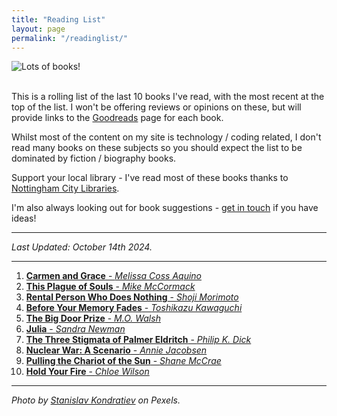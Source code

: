 ```yaml
---
title: "Reading List"
layout: page
permalink: "/readinglist/"
---
```

<div class="container">
    <div class="row">
        <div class="col-md-12">
            <img src="{{site.baseurl}}/assets/images/readinglistbanner.jpg" class="img-fluid" alt="Lots of books!">
        </div>
    </div>
    <div class="row">
        <div class="col-md-12">
            <br/>
            <p>This is a rolling list of the last 10 books I've read, with the most recent at the top of the list.  I won't be offering reviews or opinions on these, but will provide links to the <a href="https://www.goodreads.com/" target="_blank">Goodreads</a> page for each book.</p>
            <p>Whilst most of the content on my site is technology / coding related, I don't read many books on these subjects so you should expect the list to be dominated by fiction / biography books.</p>
            <p>Support your local library - I've read most of these books thanks to <a href="https://www.nottinghamcitylibraries.co.uk/" target="_blank">Nottingham City Libraries</a>.</p>
            <p>I'm also always looking out for book suggestions - <a href="/contact">get in touch</a> if you have ideas!</p>
            <hr/>
            <p><i>Last Updated: October 14th 2024.</i></p>
            <hr/>
            <ol>
              <li><a href="https://www.goodreads.com/book/show/61419657-carmen-and-grace" target="_blank"><b>Carmen and Grace</b> - <i>Melissa Coss Aquino</i></a></li>  
              <li><a href="https://www.goodreads.com/book/show/123151793-this-plague-of-souls" target="_blank"><b>This Plague of Souls</b> - <i>Mike McCormack</i></a></li>              
              <li><a href="https://www.goodreads.com/book/show/128183600-rental-person-who-does-nothing" target="_blank"><b>Rental Person Who Does Nothing</b> - <i>Shoji Morimoto</i></a></li>  
              <li><a href="https://www.goodreads.com/book/show/60224365-before-your-memory-fades" target="_blank"><b>Before Your Memory Fades</b> - <i>Toshikazu Kawaguchi</i></a></li>  
              <li><a href="https://www.goodreads.com/book/show/51834227-the-big-door-prize" target="_blank"><b>The Big Door Prize</b> - <i>M.O. Walsh</i></a></li> 
              <li><a href="https://www.goodreads.com/book/show/86508927-julia" target="_blank"><b>Julia</b> - <i>Sandra Newman</i></a></li> 
              <li><a href="https://www.goodreads.com/book/show/14185.The_Three_Stigmata_of_Palmer_Eldritch" target="_blank"><b>The Three Stigmata of Palmer Eldritch</b> - <i>Philip K. Dick</i></a></li>  
              <li><a href="https://www.goodreads.com/book/show/182733784-nuclear-war" target="_blank"><b>Nuclear War: A Scenario</b> - <i>Annie Jacobsen</i></a></li>  
              <li><a href="https://www.goodreads.com/book/show/62919434-pulling-the-chariot-of-the-sun" target="_blank"><b>Pulling the Chariot of the Sun</b> - <i>Shane McCrae</i></a></li>  
              <li><a href="https://www.goodreads.com/book/show/56123408-hold-your-fire" target="_blank"><b>Hold Your Fire</b> - <i>Chloe Wilson</i></a></li>  
            </ol>
            <hr/>
            <p><i>Photo by <a href="https://www.pexels.com/photo/books-on-wooden-shelves-inside-library-2908984/" target="_blank">Stanislav Kondratiev</a> on Pexels.</i></p>
         </div>
   </div>
</div>
